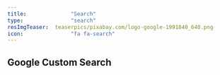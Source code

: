 ```yaml
---
title:              "Search"
type:               "search"
resImgTeaser:  teaserpics/pixabay.com/logo-google-1991840_640.png
icon:               "fa fa-search"
---
```


## Google Custom Search

